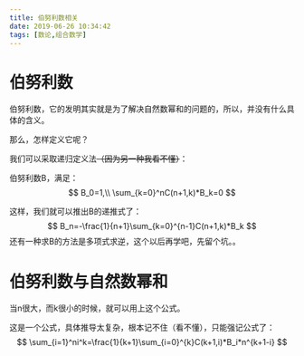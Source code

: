 ```yaml
---
title: 伯努利数相关
date: 2019-06-26 10:34:42
tags: [数论,组合数学]
---
```


# 伯努利数

伯努利数，它的发明其实就是为了解决自然数幂和的问题的，所以，并没有什么具体的含义。

那么，怎样定义它呢？

我们可以采取递归定义法~~（因为另一种我看不懂）~~：

伯努利数B，满足：
$$
B_0=1,\\
\sum_{k=0}^nC(n+1,k)*B_k=0
$$
<!--more-->

这样，我们就可以推出B的递推式了：
$$
B_n=-\frac{1}{n+1}\sum_{k=0}^{n-1}C(n+1,k)*B_k
$$
还有一种求B的方法是多项式求逆，这个以后再学吧，先留个坑。。

# 伯努利数与自然数幂和

当n很大，而k很小的时候，就可以用上这个公式。

这是一个公式，具体推导太复杂，根本记不住（看不懂），只能强记公式了：
$$
\sum_{i=1}^ni^k=\frac{1}{k+1}\sum_{i=0}^{k}C(k+1,i)*B_i*n^{k+1-i}
$$


